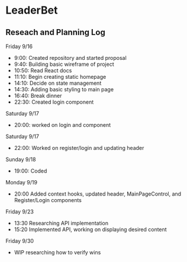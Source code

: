 # LeaderBet

## Reseach and Planning Log
Friday 9/16
* 9:00: Created repository and started proposal
* 9:40: Building basic wireframe of project
* 10:50: Read React docs
* 11:10: Begin creating static homepage
* 14:10: Decide on state management 
* 14:30: Adding basic styling to main page
* 16:40: Break dinner
* 22:30: Created login component

Saturday 9/17
* 20:00: worked on login and component

Saturday 9/17
* 22:00: Worked on register/login and updating header

Sunday 9/18
* 19:00: Coded

Monday 9/19
* 20:00 Added context hooks, updated header, MainPageControl, and Register/Login components

Friday 9/23
* 13:30 Researching API implementation
* 15:20 Implemented API, working on displaying desired content

Friday 9/30
* WIP researching how to verify wins